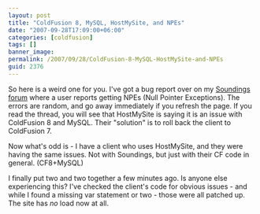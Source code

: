 ```yaml
---
layout: post
title: "ColdFusion 8, MySQL, HostMySite, and NPEs"
date: "2007-09-28T17:09:00+06:00"
categories: [coldfusion]
tags: []
banner_image: 
permalink: /2007/09/28/ColdFusion-8-MySQL-HostMySite-and-NPEs
guid: 2376
---
```


So here is a weird one for you. I've got a bug report over on my <a href="http://www.raymondcamden.com/forums/messages.cfm?threadid=288E1CA2-19B9-E658-9D557449EC547DF6&#top">Soundings forum</a> where a user reports getting NPEs (Null Pointer Exceptions). The errors are random, and go away immediately if you refresh the page. If you read the thread, you will see that HostMySite is saying it is an issue with ColdFusion 8 and MySQL. Their "solution" is to roll back the client to ColdFusion 7. 

Now what's odd is - I have a client who uses HostMySite, and they were having the same issues. Not with Soundings, but just with their CF code in general. (CF8+MySQL)

I finally put two and two together a few minutes ago. Is anyone else experiencing this? I've checked the client's code for obvious issues - and while I found a missing var statement or two - those were all patched up. The site has <i>no</i> load now at all.